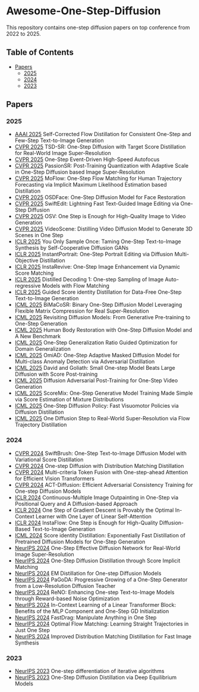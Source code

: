 # Awesome-One-Step-Diffusion

This repository contains one-step diffusion papers on top conference from 2022 to 2025.

## Table of Contents
- [Papers](#papers)
  - [2025](#2025)
  - [2024](#2024)
  - [2023](#2023)

## Papers



### 2025
- [AAAI 2025](https://arxiv.org/abs/2412.16906) Self-Corrected Flow Distillation for Consistent One-Step and Few-Step Text-to-Image Generation 
- [CVPR 2025](https://arxiv.org/abs/2411.18263) TSD-SR: One-Step Diffusion with Target Score Distillation for Real-World Image Super-Resolution 
- [CVPR 2025](https://arxiv.org/abs/2503.01214) One-Step Event-Driven High-Speed Autofocus 
- [CVPR 2025](https://arxiv.org/abs/2411.17106) PassionSR: Post-Training Quantization with Adaptive Scale in One-Step Diffusion based Image Super-Resolution 
- [CVPR 2025](https://arxiv.org/abs/2503.09950) MoFlow: One-Step Flow Matching for Human Trajectory Forecasting via Implicit Maximum Likelihood Estimation based Distillation 
- [CVPR 2025](https://arxiv.org/abs/2411.17163) OSDFace: One-Step Diffusion Model for Face Restoration 
- [CVPR 2025](https://arxiv.org/abs/2412.04301) SwiftEdit: Lightning Fast Text-Guided Image Editing via One-Step Diffusion 
- [CVPR 2025](https://arxiv.org/abs/2409.11367) OSV: One Step is Enough for High-Quality Image to Video Generation 
- [CVPR 2025](https://arxiv.org/abs/2504.01956) VideoScene: Distilling Video Diffusion Model to Generate 3D Scenes in One Step 
- [ICLR 2025](https://arxiv.org/abs/2403.12931) You Only Sample Once: Taming One-Step Text-to-Image Synthesis by Self-Cooperative Diffusion GANs 
- [ICLR 2025](https://openreview.net/forum?id=ZkFMe3OPfw) InstantPortrait: One-Step Portrait Editing via Diffusion Multi-Objective Distillation 
- [ICLR 2025](https://arxiv.org/abs/2504.15513) InstaRevive: One-Step Image Enhancement via Dynamic Score Matching 
- [ICLR 2025](https://arxiv.org/abs/2412.17153) Distilled Decoding 1: One-step Sampling of Image Auto-regressive Models with Flow Matching 
- [ICLR 2025](https://arxiv.org/abs/2406.01561) Guided Score identity Distillation for Data-Free One-Step Text-to-Image Generation 
- [ICML 2025](https://arxiv.org/abs/2502.00333) BiMaCoSR: Binary One-Step Diffusion Model Leveraging Flexible Matrix Compression for Real Super-Resolution 
- [ICML 2025](https://icml.cc/virtual/2025/poster/44635) Revisiting Diffusion Models: From Generative Pre-training to One-Step Generation 
- [ICML 2025](https://arxiv.org/abs/2502.01411) Human Body Restoration with One-Step Diffusion Model and A New Benchmark 
- [ICML 2025](https://icml.cc/virtual/2025/poster/45152) One-Step Generalization Ratio Guided Optimization for Domain Generalization 
- [ICML 2025](https://github.com/luolundashu/OmiAD) OmiAD: One-Step Adaptive Masked Diffusion Model for Multi-class Anomaly Detection via Adversarial Distillation 
- [ICML 2025](https://icml.cc/virtual/2025/poster/46154) David and Goliath: Small One-step Model Beats Large Diffusion with Score Post-training 
- [ICML 2025](https://arxiv.org/abs/2501.08316) Diffusion Adversarial Post-Training for One-Step Video Generation 
- [ICML 2025](https://arxiv.org/abs/2502.09609) ScoreMix: One-Step Generative Model Training Made Simple via Score Estimation of Mixture Distributions 
- [ICML 2025](https://arxiv.org/abs/2410.21257) One-Step Diffusion Policy: Fast Visuomotor Policies via Diffusion Distillation 
- [ICML 2025](https://arxiv.org/abs/2502.01993) One Diffusion Step to Real-World Super-Resolution via Flow Trajectory Distillation 


### 2024
- [CVPR 2024](https://arxiv.org/abs/2312.05239) SwiftBrush: One-Step Text-to-Image Diffusion Model with Variational Score Distillation 
- [CVPR 2024](https://openaccess.thecvf.com/content/CVPR2024/papers/Yin_One-step_Diffusion_with_Distribution_Matching_Distillation_CVPR_2024_paper.pdf) One-step Diffusion with Distribution Matching Distillation 
- [CVPR 2024](https://arxiv.org/abs/2403.10030) Multi-criteria Token Fusion with One-step-ahead Attention for Efficient Vision Transformers 
- [CVPR 2024](https://openaccess.thecvf.com/content/CVPR2024/papers/Kong_ACT-Diffusion_Efficient_Adversarial_Consistency_Training_for_One-step_Diffusion_Models_CVPR_2024_paper.pdf) ACT-Diffusion: Efficient Adversarial Consistency Training for One-step Diffusion Models 
- [ICLR 2024](https://openreview.net/forum?id=7hxoYxKDTV) Continuous-Multiple Image Outpainting in One-Step via Positional Query and A Diffusion-based Approach 
- [ICLR 2024](https://openreview.net/forum?id=8p3fu56lKc) One Step of Gradient Descent is Provably the Optimal In-Context Learner with One Layer of Linear Self-Attention 
- [ICLR 2024](https://openreview.net/forum?id=1k4yZbbDqX) InstaFlow: One Step is Enough for High-Quality Diffusion-Based Text-to-Image Generation 
- [ICML 2024](https://proceedings.mlr.press/v235/zhou24x.html) Score identity Distillation: Exponentially Fast Distillation of Pretrained Diffusion Models for One-Step Generation 
- [NeurIPS 2024](https://proceedings.neurips.cc/paper_files/paper/2024/hash/a8223b0ad64007423ffb308b0dd92298-Abstract-Conference.html) One-Step Effective Diffusion Network for Real-World Image Super-Resolution 
- [NeurIPS 2024](https://proceedings.neurips.cc/paper_files/paper/2024/hash/d107ca794d83c8242e357e6a43a068f4-Abstract-Conference.html) One-Step Diffusion Distillation through Score Implicit Matching 
- [NeurIPS 2024](https://proceedings.neurips.cc/paper_files/paper/2024/hash/4fac0e32088db2fd2948cfaacc4fe108-Abstract-Conference.html) EM Distillation for One-step Diffusion Models 
- [NeurIPS 2024](https://proceedings.neurips.cc/paper_files/paper/2024/hash/221ccaeaef4b9cc8f89b63d6fc98a271-Abstract-Conference.html) PaGoDA: Progressive Growing of a One-Step Generator from a Low-Resolution Diffusion Teacher 
- [NeurIPS 2024](https://proceedings.neurips.cc/paper_files/paper/2024/hash/e31bdea0a93741c2157eea705dd219eb-Abstract-Conference.html) ReNO: Enhancing One-step Text-to-Image Models through Reward-based Noise Optimization 
- [NeurIPS 2024](https://proceedings.neurips.cc/paper_files/paper/2024/hash/20b6b87ca17792337f414d948af7b0e8-Abstract-Conference.html) In-Context Learning of a Linear Transformer Block: Benefits of the MLP Component and One-Step GD Initialization 
- [NeurIPS 2024](https://proceedings.neurips.cc/paper_files/paper/2024/hash/87ccd80753f787e81d4c8da135385b4e-Abstract-Conference.html) FastDrag: Manipulate Anything in One Step 
- [NeurIPS 2024](https://proceedings.neurips.cc/paper_files/paper/2024/hash/bc8f76d9caadd48f77025b1c889d2e2d-Abstract-Conference.html) Optimal Flow Matching: Learning Straight Trajectories in Just One Step 
- [NeurIPS 2024](https://arxiv.org/abs/2405.14867) Improved Distribution Matching Distillation for Fast Image Synthesis 


### 2023
- [NeurIPS 2023](https://proceedings.neurips.cc/paper_files/paper/2023/hash/f3716db40060004d0629d4051b2c57ab-Abstract-Conference.html) One-step differentiation of iterative algorithms 
- [NeurIPS 2023](https://proceedings.neurips.cc/paper_files/paper/2023/hash/82f05a105c928c10706213952bf0c8b7-Abstract-Conference.html) One-Step Diffusion Distillation via Deep Equilibrium Models 
